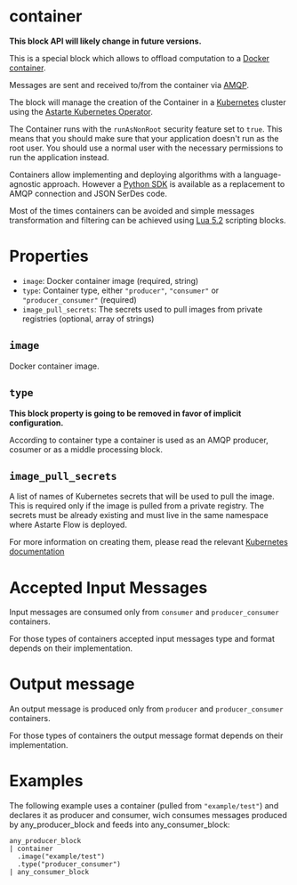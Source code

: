 # container

**This block API will likely change in future versions.**

This is a special block which allows to offload computation to a
[Docker container](https://www.docker.com/resources/what-container).

Messages are sent and received to/from the container via
[AMQP](https://www.rabbitmq.com/tutorials/amqp-concepts.html).

The block will manage the creation of the Container in a [Kubernetes](https://kubernetes.io/)
cluster using the
[Astarte Kubernetes Operator](https://github.com/astarte-platform/astarte-kubernetes-operator).

The Container runs with the `runAsNonRoot` security feature set to `true`. This means that you
should make sure that your application doesn't run as the root user. You should use a normal user
with the necessary permissions to run the application instead.

Containers allow implementing and deploying algorithms with a language-agnostic approach. However a
[Python SDK](https://github.com/astarte-platform/astarte_flow_sdk_python) is available as a
replacement to AMQP connection and JSON SerDes code.

Most of the times containers can be avoided and simple messages transformation and filtering can
be achieved using [Lua 5.2](https://www.lua.org/manual/5.2/) scripting blocks.

# Properties

* `image`: Docker container image (required, string)
* `type`: Container type, either `"producer"`, `"consumer"` or `"producer_consumer"` (required)
* `image_pull_secrets`: The secrets used to pull images from private registries (optional, array of
  strings)

## `image`

Docker container image.

## `type`

**This block property is going to be removed in favor of implicit configuration.**

According to container type a container is used as an AMQP producer, cosumer or as a middle
processing block.

## `image_pull_secrets`

A list of names of Kubernetes secrets that will be used to pull the image. This is required only if
the image is pulled from a private registry. The secrets must be already existing and must live in
the same namespace where Astarte Flow is deployed.

For more information on creating them, please read the relevant [Kubernetes
documentation](https://kubernetes.io/docs/concepts/containers/images/#creating-a-secret-with-a-docker-config) 

# Accepted Input Messages

Input messages are consumed only from `consumer` and `producer_consumer` containers.

For those types of containers accepted input messages type and format depends on their
implementation.

# Output message

An output message is produced only from `producer` and `producer_consumer` containers.

For those types of containers the output message format depends on their implementation.

# Examples

The following example uses a container (pulled from `"example/test"`) and declares it as producer
and consumer, wich consumes messages produced by any_producer_block and feeds into
any_consumer_block:
```
any_producer_block
| container
  .image("example/test")
  .type("producer_consumer")
| any_consumer_block
```
